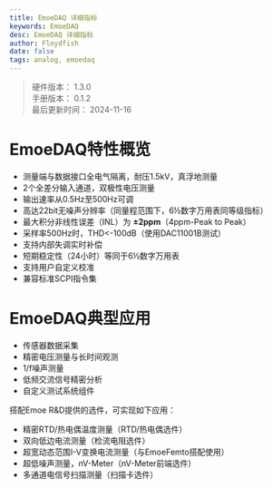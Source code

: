 ```yaml
---
title: EmoeDAQ 详细指标
keywords: EmoeDAQ
desc: EmoeDAQ 详细指标
author: Floydfish
date: false
tags: analog, emoedaq
---
```


> 硬件版本： 1.3.0  
> 手册版本： 0.1.2  
> 最后更新时间： 2024-11-16

# EmoeDAQ特性概览

- 测量端与数据接口全电气隔离，耐压1.5kV，真浮地测量    
- 2个全差分输入通道，双极性电压测量  
- 输出速率从0.5Hz至500Hz可调  
- 高达22bit无噪声分辨率（同量程范围下，6½数字万用表同等级指标）  
- 最大积分非线性误差（INL）为 **±2ppm**（4ppm-Peak to Peak）  
- 采样率500Hz时，THD<-100dB（使用DAC11001B测试）  
- 支持内部失调实时补偿  
- 短期稳定性（24小时）等同于6½数字万用表  
- 支持用户自定义校准  
- 兼容标准SCPI指令集  

# EmoeDAQ典型应用  

- 传感器数据采集  
- 精密电压测量与长时间观测  
- 1/f噪声测量  
- 低频交流信号精密分析  
- 自定义测试系统组件  
  
搭配Emoe R&D提供的选件，可实现如下应用：  

- 精密RTD/热电偶温度测量（RTD/热电偶选件）  
- 双向低边电流测量（检流电阻选件）  
- 超宽动态范围I-V变换电流测量（与EmoeFemto搭配使用）  
- 超低噪声测量，nV-Meter（nV-Meter前端选件）  
- 多通道电信号扫描测量（扫描卡选件）  























